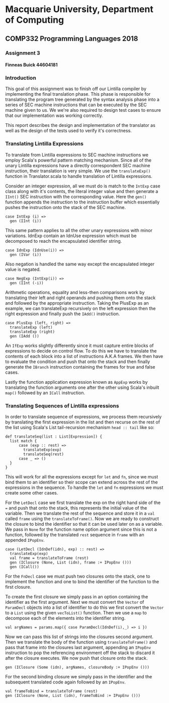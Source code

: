 # Macquarie University, Department of Computing
## COMP332 Programming Languages 2018
### Assignment 3
#### Finneas Buick 44604181

### Introduction

This goal of this assignment was to finish off our Lintilla compiler by implementing the final translation phase. This phase is responsible for translating the program tree generated by the syntax analysis phase into a series of SEC machine instructions that can be executed by the SEC machine given to us. We we're also required to design test cases to ensure that our implementation was working correctly.

This report describes the design and implementation of the translator as well as the design of the tests used to verify it's correctness.

### Translating Lintilla Expressions

To translate from Lintilla expressions to SEC machine instructions we employ Scala's powerful pattern matching mechanism. Since all of the unary Lintilla expressions have a directly correspondent SEC machine instruction, their translation is very simple. We use the `translateExp()` function in Translator.scala to handle translation of Lintilla expressions.

Consider an integer expression, all we must do is match to the `IntExp` case class along with it's contents, the literal integer value and then generate a `IInt()` SEC instruction with the corresponding value. Here the `gen()` function appends the instruction to the instruction buffer which essentially pushes the instruction onto the stack of the SEC machine.

```
case IntExp (i) =>
  gen (IInt (i))
```

This same pattern applies to all the other unary expressions with minor variations. IdnExp contain an IdnUse expression which must be decomposed to reach the encapsulated identifier string.

```
case IdnExp (IdnUse(i)) =>
  gen (IVar (i))
```

Also negation is handled the same way except the encapsulated integer value is negated.

```
case NegExp (IntExp(i)) =>
  gen (IInt (-i))
```

Arithmetic operations, equality and less-then comparisons work by translating their left and right operands and pushing them onto the stack and followed by the appropriate instruction. Taking the PlusExp as an example, we can translateExp recursively on the left expression then the right expression and finally push the `IAdd()` instruction.

```
case PlusExp (left, right) =>
  translateExp (left)
  translateExp (right)
  gen (IAdd ())
```

An `IfExp` works slightly differently since it must capture entire blocks of expressions to decide on control flow. To do this we have to translate the contents of each block into a list of instructions A.K.A frames. We then have to evaluate the condition and push that onto the stack and then finally generate the `IBranch` instruction containing the frames for true and false cases.

Lastly the function application expression known as `AppExp` works by translating the function arguments one after the other using Scala's inbuilt `map()` followed by an `ICall` instruction.

### Translating Sequences of Lintilla expressions

In order to translate sequence of expressions, we process them recursively by translating the first expression in the list and then recurse on the rest of the list using Scala's List tail-recursion mechanism `head :: tail` like so:

```
def translateSeq(list : List[Expression]) {
  list match {
      case (exp :: rest) =>
        translateExp(exp)
        translateSeq(rest)
      case _ => ()
  }
}
```

This will work for all the expressions except for `let` and `fn`, since we must bind them to an identifier so their scope can extend across the rest of the expressions in the sequence. To handle the `let` and `fn` expressions we must create some other cases.

For the `LetDecl` case we first translate the exp on the right hand side of the `=` and push that onto the stack, this represents the initial value of the variable. Then we translate the rest of the sequence and store it in a `val` called `frame` using the `translateToFrame()`. Now we are ready to construct the closure to bind the identifier so that it can be used later on as a variable. We pass in `None` for the function name option argument since this is not a function, followed by the translated `rest` sequence in `frame` with an appended `IPopEnv`.

```
case (LetDecl (IdnDef(idn), exp) :: rest) =>
  translateExp(exp)
  val frame = translateToFrame (rest)
  gen (IClosure (None, List (idn), frame :+ IPopEnv ()))
  gen (ICall())
```

For the `FnDecl` case we must push two closures onto the stack, one to implement the function and one to bind the identifier of the function to the first closure.

To create the first closure we simply pass in an option containing the identifier as the first argument. Next we must convert the `Vector` of `ParamDecl` objects into a list of identifier to do this we first convert the `Vector` to a `List` using the given `vecToList()` function. Then we use a `map` to decompose each of the elements into the identifier string.

```
val argNames = params.map({ case ParamDecl(IdnDef(i),_) => i })
```

Now we can pass this list of strings into the closures second argument. Then we translate the body of the function using `translateToFrame()` and pass that frame into the closures last argument, appending an `IPopEnv` instruction to pop the referencing environment off the stack to discard it after the closure executes. We now push that closure onto the stack.

```
gen (IClosure (Some (idn), argNames, closureBody :+ IPopEnv ()))
```

For the second binding closure we simply pass in the identifier and the subsequent translated code again followed by an `IPopEnv`.

```
val frameToBind = translateToFrame (rest)
gen (IClosure (None, List (idn), frameToBind :+ IPopEnv ()))
```
